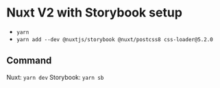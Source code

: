 # Nuxt V2 with Storybook setup

-   `yarn`
-   `yarn add --dev @nuxtjs/storybook @nuxt/postcss8 css-loader@5.2.0`

## Command

Nuxt: `yarn dev`
Storybook: `yarn sb`
